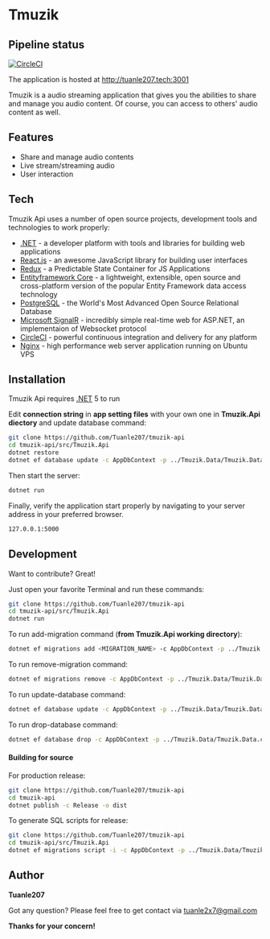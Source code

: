 # Tmuzik
## Pipeline status
[![CircleCI](https://circleci.com/gh/circleci/circleci-docs.svg?style=shield)](https://app.circleci.com/pipelines/github/Tuanle207/tmuzik-api?branch=master)

The application is hosted at http://tuanle207.tech:3001

Tmuzik is a audio streaming application that gives you the abilities to share and manage you audio content. Of course, you can access to others' audio content as well.

## Features

- Share and manage audio contents
- Live stream/streaming audio
- User interaction

## Tech

Tmuzik Api uses a number of open source projects, development tools and technologies to work properly:

- [.NET] - a developer platform with tools and libraries for building web applications
- [React.js] - an awesome JavaScript library for building user interfaces
- [Redux] - a Predictable State Container for JS Applications
- [Entityframework Core] - a lightweight, extensible, open source and cross-platform version of the popular Entity Framework data access technology
- [PostgreSQL] - the World's Most Advanced Open Source Relational Database
- [Microsoft SignalR] - incredibly simple real-time web for ASP.NET, an implementaion of Websocket protocol
- [CircleCI] - powerful continuous integration and delivery for any platform
- [Nginx] - high performance web server application running on Ubuntu VPS

## Installation

Tmuzik Api requires [.NET] 5  to run

Edit **connection string** in **app setting files** with your own one in **Tmuzik.Api diectory** and update database command:
```sh
git clone https://github.com/Tuanle207/tmuzik-api
cd tmuzik-api/src/Tmuzik.Api
dotnet restore
dotnet ef database update -c AppDbContext -p ../Tmuzik.Data/Tmuzik.Data.csproj
```
Then start the server:
```sh
dotnet run
```

Finally, verify the application start properly by navigating to your server address in
your preferred browser.

```sh
127.0.0.1:5000
```

## Development

Want to contribute? Great!

Just open your favorite Terminal and run these commands:
```sh
git clone https://github.com/Tuanle207/tmuzik-api
cd tmuzik-api/src/Tmuzik.Api
dotnet run
```

To run add-migration command (**from Tmuzik.Api working directory**):
```sh
dotnet ef migrations add <MIGRATION_NAME> -c AppDbContext -p ../Tmuzik.Data/Tmuzik.Data.csproj -o../Tmuzik.Data
```

To run remove-migration command:
```sh
dotnet ef migrations remove -c AppDbContext -p ../Tmuzik.Data/Tmuzik.Data.csproj -o../Tmuzik.Data
```

To run update-database command:
```sh
dotnet ef database update -c AppDbContext -p ../Tmuzik.Data/Tmuzik.Data.csproj
```

To run drop-database command:
```sh
dotnet ef database drop -c AppDbContext -p ../Tmuzik.Data/Tmuzik.Data.csproj
```

#### Building for source

For production release:

```sh
git clone https://github.com/Tuanle207/tmuzik-api
cd tmuzik-api
dotnet publish -c Release -o dist
```

To generate SQL scripts for release:
```sh
git clone https://github.com/Tuanle207/tmuzik-api
cd tmuzik-api/src/Tmuzik.Api
dotnet ef migrations script -i -c AppDbContext -p ../Tmuzik.Data/Tmuzik.Data.csproj -o ../../dist/migrations_script.sql
```
## Author

**Tuanle207**

Got any question? Please feel free to get contact via tuanle2x7@gmail.com

**Thanks for your concern!**


   [.NET]: <https://dotnet.microsoft.com/>
   [React.js]: <https://reactjs.org/>
   [Redux]: <https://redux.js.org/>
   [Entityframework Core]: <https://docs.microsoft.com/en-us/ef/core/>
   [PostgreSQL]: <https://www.postgresql.org/>
   [Microsoft SignalR]: <https://dotnet.microsoft.com/apps/aspnet/signalr>
   [CircleCi]: <https://circleci.com/>
   [Nginx]: <https://www.nginx.com/>

